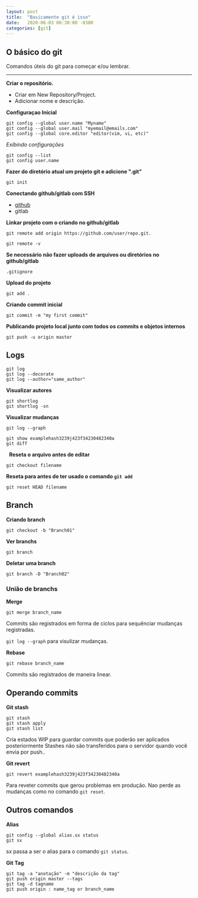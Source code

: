 ```yaml
---
layout: post
title:  "Basicamente git é isso"
date:   2020-06-03 08:30:00 -0300
categories: [git]
---
```


## O básico do git 
Comandos úteis do git para começar e/ou lembrar. 

---

**Criar o repositório.** 
- Criar em New Repository/Project. 
- Adicionar nome e descrição.


**Configuraçao Inicial**
```
git config --global user.name "Myname"
git config --global user.mail "myemail@emails.com"
git config --global core.editor "editor(vim, vi, etc)"
```

_Exibindo configurações_
```
git config --list
git config user.name
```


**Fazer do diretório atual um projeto git e adicione ".git"**
 ```
 git init
 ```

**Conectando github/gitlab com SSH**
- [github](https://help.github.com/pt/github/authenticating-to-github/connecting-to-github-with-ssh)
- gitlab


**Linkar projeto com o criando no github/gitlab** 
```
git remote add origin https://github.com/user/repo.git.
```
```
git remote -v
```


**Se necessário não fazer uploads de arquivos ou diretórios no github/gitlab**
```
.gitignore 
```


**Upload do projeto**
```
git add .
```


**Criando commit inicial** 
```
git commit -m "my first commit"
``` 


**Publicando projeto local junto com todos os commits e objetos internos**
```
git push -u origin master
```


## Logs
```
git log
git log --decorate
git log --author="same_author"
```


**Visualizar autores**
```
git shortlog
git shortlog -sn
```
**Visualizar mudanças**
```
git log --graph
```

```
git show examplehash3239j423f34230482340a
git diff
```

&nbsp;
**Reseta o arquivo antes de editar**
```
git checkout filename
```


**Reseta para antes de ter usado o comando `git add`**
```
git reset HEAD filename
```


## Branch

**Criando branch**
```
git checkout -b "Branch01"
```


**Ver branchs**
```
git branch
```


**Deletar uma branch**
```
git branch -D "Branch02"
```


### União de branchs
**Merge**
```
git merge branch_name
```
Commits são registrados em forma de ciclos para sequênciar mudanças registradas.

`git log --graph` para visulizar mudanças.


**Rebase**
```
git rebase branch_name
```
Commits são registrados de maneira linear.


## Operando commits


**Git stash**
```
git stash
git stash apply
git stash list
```
Cria estados WIP para guardar commits que poderão ser aplicados posteriormente
Stashes não são transferidos para o servidor quando você envia por push..


**Git revert**
```
git revert examplehash3239j423f34230482340a
```
Para reveter commits que gerou problemas em produção. Nao perde as mudanças como no comando `git reset`.


## Outros comandos


**Alias**
```
git config --global alias.sx status
git sx
```
sx passa a ser o alias para o comando `git status`.


**Git Tag**
```
git tag -a "anotação" -m "descrição da tag"
git push origin master --tags
git tag -d tagname
git push origin : name_tag or branch_name
```
